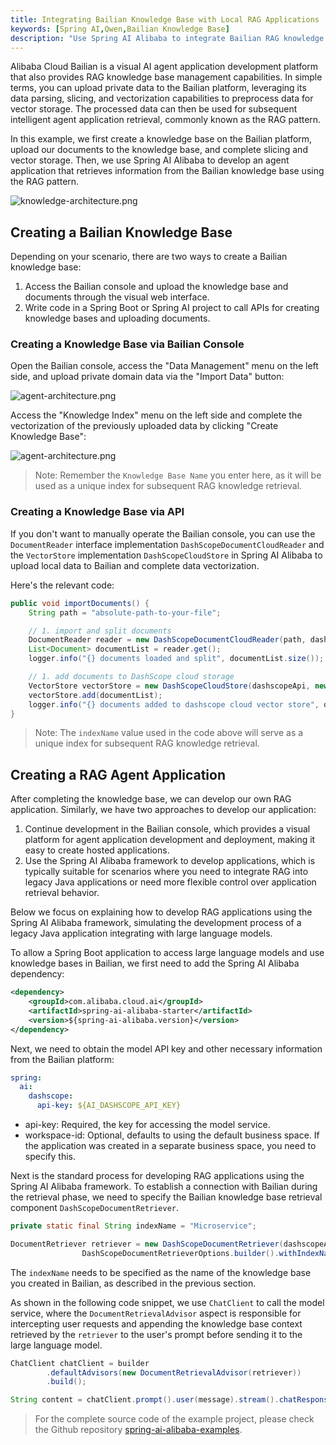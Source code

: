 ```yaml
---
title: Integrating Bailian Knowledge Base with Local RAG Applications
keywords: [Spring AI,Qwen,Bailian Knowledge Base]
description: "Use Spring AI Alibaba to integrate Bailian RAG knowledge base, connecting your Spring Boot application to large language models."
---
```


Alibaba Cloud Bailian is a visual AI agent application development platform that also provides RAG knowledge base management capabilities. In simple terms, you can upload private data to the Bailian platform, leveraging its data parsing, slicing, and vectorization capabilities to preprocess data for vector storage. The processed data can then be used for subsequent intelligent agent application retrieval, commonly known as the RAG pattern.

In this example, we first create a knowledge base on the Bailian platform, upload our documents to the knowledge base, and complete slicing and vector storage. Then, we use Spring AI Alibaba to develop an agent application that retrieves information from the Bailian knowledge base using the RAG pattern.

![knowledge-architecture.png](/img/user/ai/practices/bailian-knowledge/architecture.png)

## Creating a Bailian Knowledge Base

Depending on your scenario, there are two ways to create a Bailian knowledge base:
1. Access the Bailian console and upload the knowledge base and documents through the visual web interface.
2. Write code in a Spring Boot or Spring AI project to call APIs for creating knowledge bases and uploading documents.

### Creating a Knowledge Base via Bailian Console

Open the Bailian console, access the "Data Management" menu on the left side, and upload private domain data via the "Import Data" button:

![agent-architecture.png](/img/user/ai/practices/bailian-knowledge/import-data.png)

Access the "Knowledge Index" menu on the left side and complete the vectorization of the previously uploaded data by clicking "Create Knowledge Base":

![agent-architecture.png](/img/user/ai/practices/bailian-knowledge/embedding-data.png)

> Note: Remember the `Knowledge Base Name` you enter here, as it will be used as a unique index for subsequent RAG knowledge retrieval.

### Creating a Knowledge Base via API

If you don't want to manually operate the Bailian console, you can use the `DocumentReader` interface implementation `DashScopeDocumentCloudReader` and the `VectorStore` implementation `DashScopeCloudStore` in Spring AI Alibaba to upload local data to Bailian and complete data vectorization.

Here's the relevant code:

```java
public void importDocuments() {
	String path = "absolute-path-to-your-file";

	// 1. import and split documents
	DocumentReader reader = new DashScopeDocumentCloudReader(path, dashscopeApi, null);
	List<Document> documentList = reader.get();
	logger.info("{} documents loaded and split", documentList.size());

	// 1. add documents to DashScope cloud storage
	VectorStore vectorStore = new DashScopeCloudStore(dashscopeApi, new DashScopeStoreOptions(indexName));
	vectorStore.add(documentList);
	logger.info("{} documents added to dashscope cloud vector store", documentList.size());
}
```

> Note: The `indexName` value used in the code above will serve as a unique index for subsequent RAG knowledge retrieval.

## Creating a RAG Agent Application

After completing the knowledge base, we can develop our own RAG application. Similarly, we have two approaches to develop our application:
1. Continue development in the Bailian console, which provides a visual platform for agent application development and deployment, making it easy to create hosted applications.
2. Use the Spring AI Alibaba framework to develop applications, which is typically suitable for scenarios where you need to integrate RAG into legacy Java applications or need more flexible control over application retrieval behavior.

Below we focus on explaining how to develop RAG applications using the Spring AI Alibaba framework, simulating the development process of a legacy Java application integrating with large language models.

To allow a Spring Boot application to access large language models and use knowledge bases in Bailian, we first need to add the Spring AI Alibaba dependency:

```xml
<dependency>
	<groupId>com.alibaba.cloud.ai</groupId>
	<artifactId>spring-ai-alibaba-starter</artifactId>
	<version>${spring-ai-alibaba.version}</version>
</dependency>
```

Next, we need to obtain the model API key and other necessary information from the Bailian platform:

```yaml
spring:
  ai:
    dashscope:
      api-key: ${AI_DASHSCOPE_API_KEY}
```

* api-key: Required, the key for accessing the model service.
* workspace-id: Optional, defaults to using the default business space. If the application was created in a separate business space, you need to specify this.

Next is the standard process for developing RAG applications using the Spring AI Alibaba framework. To establish a connection with Bailian during the retrieval phase, we need to specify the Bailian knowledge base retrieval component `DashScopeDocumentRetriever`.

```java
private static final String indexName = "Microservice";

DocumentRetriever retriever = new DashScopeDocumentRetriever(dashscopeApi,
				DashScopeDocumentRetrieverOptions.builder().withIndexName(indexName).build());
```

The `indexName` needs to be specified as the name of the knowledge base you created in Bailian, as described in the previous section.

As shown in the following code snippet, we use `ChatClient` to call the model service, where the `DocumentRetrievalAdvisor` aspect is responsible for intercepting user requests and appending the knowledge base context retrieved by the `retriever` to the user's prompt before sending it to the large language model.

```java
ChatClient chatClient = builder
		.defaultAdvisors(new DocumentRetrievalAdvisor(retriever))
		.build();

String content = chatClient.prompt().user(message).stream().chatResponse();
```

> For the complete source code of the example project, please check the Github repository [spring-ai-alibaba-examples](https://github.com/springaialibaba/spring-ai-alibaba-examples/tree/main/spring-ai-alibaba-rag-example).
